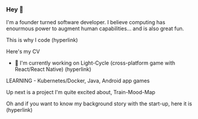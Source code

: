 ### Hey 👋

I'm a founder turned software developer. I believe computing has enourmous power to augment human capabilities... and is also great fun.

This is why I code (hyperlink)

Here's my CV

- 🔭 I'm currently working on Light-Cycle (cross-platform game with React/React Native) (hyperlink)

LEARNING - Kubernetes/Docker, Java, Android app games

Up next is a project I'm quite excited about, Train-Mood-Map 

Oh and if you want to know my background story with the start-up, here it is (hyperlink)

<!--
**robin277t/robin277t** is a ✨ _special_ ✨ repository because its `README.md` (this file) appears on your GitHub profile.

Here are some ideas to get you started:

- 🔭 I’m currently working on ...
- 🌱 I’m currently learning ...
- 👯 I’m looking to collaborate on ...
- 🤔 I’m looking for help with ...
- 💬 Ask me about ...
- 📫 How to reach me: ...
- 😄 Pronouns: ...
- ⚡ Fun fact: ...
-->
